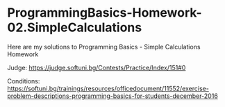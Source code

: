 # ProgrammingBasics-Homework-02.SimpleCalculations

Here are my solutions to Programming Basics - Simple Calculations Homework

Judge: https://judge.softuni.bg/Contests/Practice/Index/151#0

Conditions: https://softuni.bg/trainings/resources/officedocument/11552/exercise-problem-descriptions-programming-basics-for-students-december-2016
